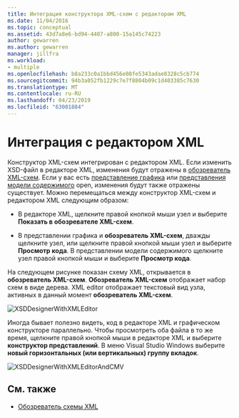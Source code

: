 ```yaml
---
title: Интеграция конструктора XML-схем с редактором XML
ms.date: 11/04/2016
ms.topic: conceptual
ms.assetid: 43d7a8e6-bd94-4407-a800-15a145c74223
author: gewarren
ms.author: gewarren
manager: jillfra
ms.workload:
- multiple
ms.openlocfilehash: b8a233c0a1bbd456e08fe5343adae8328c5cb774
ms.sourcegitcommit: 94b3a052fb1229c7e7f8804b09c1d403385c7630
ms.translationtype: MT
ms.contentlocale: ru-RU
ms.lasthandoff: 04/23/2019
ms.locfileid: "63001884"
---
```

# <a name="integration-with-xml-editor"></a>Интеграция с редактором XML

Конструктор XML-схем интегрирован с редактором XML. Если изменить XSD-файл в редакторе XML, изменения будут отражены в [обозреватель XML-схем](../xml-tools/xml-schema-explorer.md). Если у вас есть [представление графика](../xml-tools/graph-view.md) или [представления модели содержимого](../xml-tools/content-model-view.md) open, изменения будут также отражены существует. Можно перемещаться между конструктор XML-схем и редактором XML следующим образом:

- В редакторе XML, щелкните правой кнопкой мыши узел и выберите **Показать в обозревателе XML-схем**.

- В представлении графика и **обозреватель XML-схем**, дважды щелкните узел, или щелкните правой кнопкой мыши узел и выберите **Просмотр кода**. В представлении модели содержимого щелкните узел правой кнопкой мыши и выберите **Просмотр кода**.

На следующем рисунке показан схему XML, открывается в **обозреватель XML-схем**. **Обозреватель XML-схем** отображает набор схем в виде дерева. XML editor отображает текстовый вид узла, активных в данный момент **обозреватель XML-схем**.

![XSDDesignerWithXMLEditor](../xml-tools/media/xsddesignerwithxmleditor.gif)

Иногда бывает полезно видеть, код в редакторе XML и графическом конструкторе параллельно. Чтобы просмотреть оба файла в то же время, щелкните правой кнопкой мыши в редакторе XML и выберите **конструктор представлений**. В меню Visual Studio Windows выберите **новый горизонтальных (или вертикальных) группу вкладок**.

![XSDDesignerWithXMLEditorAndCMV](../xml-tools/media/xsddesignerwithxmleditorandcmv.gif)

## <a name="see-also"></a>См. также

- [Обозреватель схемы XML](../xml-tools/xml-schema-explorer.md)
